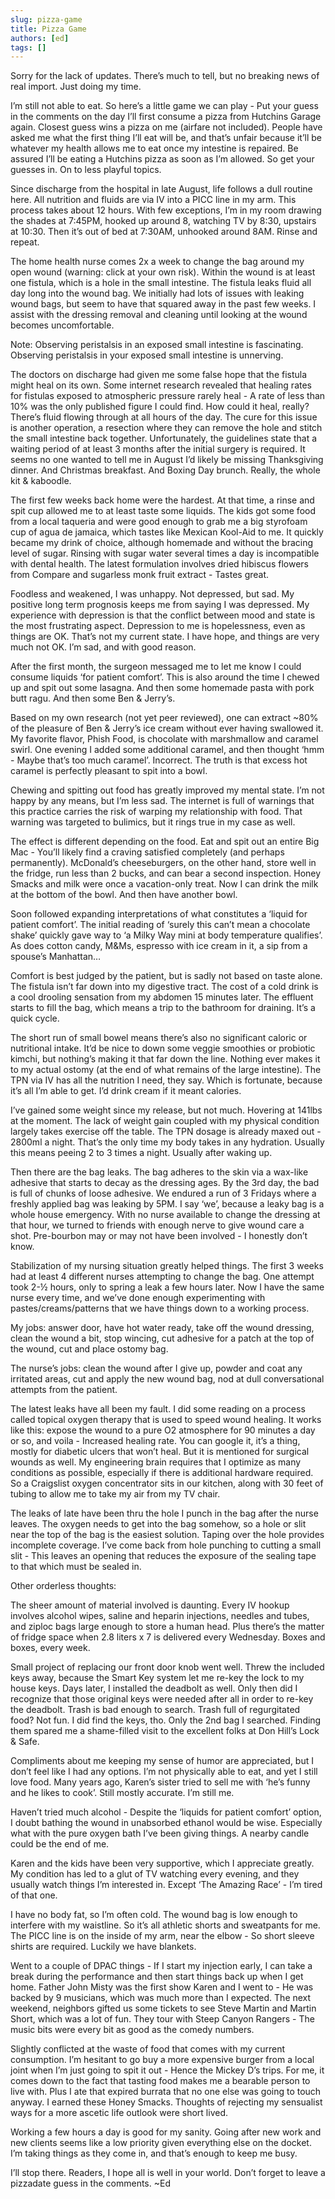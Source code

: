 ```yaml
---
slug: pizza-game
title: Pizza Game
authors: [ed]
tags: []
---
```


Sorry for the lack of updates. There’s much to tell, but no breaking news of real import. Just doing my time. 


I’m still not able to eat. So here’s a little game we can play - Put your guess in the comments on the day I’ll first consume a pizza from Hutchins Garage again. Closest guess wins a pizza on me (airfare not included). People have asked me what the first thing I’ll eat will be, and that’s unfair because it’ll be whatever my health allows me to eat once my intestine is repaired. Be assured I’ll be eating a Hutchins pizza as soon as I’m allowed. So get your guesses in. On to less playful topics. 

<!-- truncate --> 

Since discharge from the hospital in late August, life follows a dull routine here. All nutrition and fluids are via IV into a PICC line in my arm. This process takes about 12 hours. With few exceptions, I’m in my room drawing the shades at 7:45PM, hooked up around 8, watching TV by 8:30, upstairs at 10:30. Then it’s out of bed at 7:30AM, unhooked around 8AM. Rinse and repeat.


The home health nurse comes 2x a week to change the bag around my open wound (warning: click at your own risk). Within the wound is at least one fistula, which is a hole in the small intestine. The fistula leaks fluid all day long into the wound bag. We initially had lots of issues with leaking wound bags, but seem to have that squared away in the past few weeks. I assist with the dressing removal and cleaning until looking at the wound becomes uncomfortable. 


Note: Observing peristalsis in an exposed small intestine is fascinating. Observing peristalsis in your exposed small intestine is unnerving. 


The doctors on discharge had given me some false hope that the fistula might heal on its own. Some internet research revealed that healing rates for fistulas exposed to atmospheric pressure rarely heal - A rate of less than 10% was the only published figure I could find. How could it heal, really? There’s fluid flowing through at all hours of the day. The cure for this issue is another operation, a resection where they can remove the hole and stitch the small intestine back together. Unfortunately, the guidelines state that a waiting period of at least 3 months after the initial surgery is required. It seems no one wanted to tell me in August I’d likely be missing Thanksgiving dinner. And Christmas breakfast. And Boxing Day brunch. Really, the whole kit & kaboodle. 


The first few weeks back home were the hardest. At that time, a rinse and spit cup allowed me to at least taste some liquids. The kids got some food from a local taqueria and were good enough to grab me a big styrofoam cup of agua de jamaica, which tastes like Mexican Kool-Aid to me. It quickly became my drink of choice, although homemade and without the bracing level of sugar. Rinsing with sugar water several times a day is incompatible with dental health. The latest formulation involves dried hibiscus flowers from Compare and sugarless monk fruit extract - Tastes great.


Foodless and weakened, I was unhappy. Not depressed, but sad. My positive long term prognosis keeps me from saying I was depressed. My experience with depression is that the conflict between mood and state is the most frustrating aspect. Depression to me is hopelessness, even as things are OK. That’s not my current state. I have hope, and things are very much not OK. I’m sad, and with good reason.


After the first month, the surgeon messaged me to let me know I could consume liquids ‘for patient comfort’. This is also around the time I chewed up and spit out some lasagna. And then some homemade pasta with pork butt ragu. And then some Ben & Jerry’s. 


Based on my own research (not yet peer reviewed), one can extract ~80% of the pleasure of Ben & Jerry’s ice cream without ever having swallowed it. My favorite flavor, Phish Food, is chocolate with marshmallow and caramel swirl. One evening I added some additional caramel, and then thought ‘hmm - Maybe that’s too much caramel’. Incorrect. The truth is that excess hot caramel is perfectly pleasant to spit into a bowl.

 

Chewing and spitting out food has greatly improved my mental state. I’m not happy by any means, but I’m less sad. The internet is full of warnings that this practice carries the risk of warping my relationship with food. That warning was targeted to bulimics, but it rings true in my case as well. 


The effect is different depending on the food. Eat and spit out an entire Big Mac - You’ll likely find a craving satisfied completely (and perhaps permanently). McDonald’s cheeseburgers, on the other hand, store well in the fridge, run less than 2 bucks, and can bear a second inspection. Honey Smacks and milk were once a vacation-only treat. Now I can drink the milk at the bottom of the bowl. And then have another bowl. 


Soon followed expanding interpretations of what constitutes a ‘liquid for patient comfort’. The initial reading of ‘surely this can’t mean a chocolate shake’ quickly gave way to ‘a Milky Way mini at body temperature qualifies’. As does cotton candy, M&Ms, espresso with ice cream in it, a sip from a spouse’s Manhattan…


Comfort is best judged by the patient, but is sadly not based on taste alone. The fistula isn’t far down into my digestive tract. The cost of a cold drink is a cool drooling sensation from my abdomen 15 minutes later. The effluent starts to fill the bag, which means a trip to the bathroom for draining. It’s a quick cycle. 


The short run of small bowel means there’s also no significant caloric or nutritional intake. It’d be nice to down some veggie smoothies or probiotic kimchi, but nothing’s making it that far down the line. Nothing ever makes it to my actual ostomy (at the end of what remains of the large intestine). The TPN via IV has all the nutrition I need, they say. Which is fortunate, because it’s all I’m able to get. I’d drink cream if it meant calories.   


I’ve gained some weight since my release, but not much. Hovering at 141lbs at the moment. The lack of weight gain coupled with my physical condition largely takes exercise off the table. The TPN dosage is already maxed out - 2800ml a night. That’s the only time my body takes in any hydration. Usually this means peeing 2 to 3 times a night. Usually after waking up.


Then there are the bag leaks. The bag adheres to the skin via a wax-like adhesive that starts to decay as the dressing ages. By the 3rd day, the bad is full of chunks of loose adhesive. We endured a run of 3 Fridays where a freshly applied bag was leaking by 5PM. I say ‘we’, because a leaky bag is a whole house emergency. With no nurse available to change the dressing at that hour, we turned to friends with enough nerve to give wound care a shot. Pre-bourbon may or may not have been involved - I honestly don’t know.

 

Stabilization of my nursing situation greatly helped things. The first 3 weeks had at least 4 different nurses attempting to change the bag. One attempt took 2-½ hours, only to spring a leak a few hours later. Now I have the same nurse every time, and we’ve done enough experimenting with pastes/creams/patterns that we have things down to a working process. 


My jobs: answer door, have hot water ready, take off the wound dressing, clean the wound a bit, stop wincing, cut adhesive for a patch at the top of the wound, cut and place ostomy bag. 


The nurse’s jobs: clean the wound after I give up, powder and coat any irritated areas, cut and apply the new wound bag, nod at dull conversational attempts from the patient.


The latest leaks have all been my fault. I did some reading on a process called topical oxygen therapy that is used to speed wound healing. It works like this: expose the wound to a pure O2 atmosphere for 90 minutes a day or so, and voila - Increased healing rate. You can google it, it’s a thing, mostly for diabetic ulcers that won’t heal. But it is mentioned for surgical wounds as well. My engineering brain requires that I optimize as many conditions as possible, especially if there is additional hardware required. So a Craigslist oxygen concentrator sits in our kitchen, along with 30 feet of tubing to allow me to take my air from my TV chair. 


The leaks of late have been thru the hole I punch in the bag after the nurse leaves. The oxygen needs to get into the bag somehow, so a hole or slit near the top of the bag is the easiest solution. Taping over the hole provides incomplete coverage. I’ve come back from hole punching to cutting a small slit - This leaves an opening that reduces the exposure of the sealing tape to that which must be sealed in. 


Other orderless thoughts: 


The sheer amount of material involved is daunting. Every IV hookup involves alcohol wipes, saline and heparin injections, needles and tubes, and ziploc bags large enough to store a human head. Plus there’s the matter of fridge space when 2.8 liters x 7 is delivered every Wednesday. Boxes and boxes, every week. 


Small project of replacing our front door knob went well. Threw the included keys away, because the Smart Key system let me re-key the lock to my house keys. Days later, I installed the deadbolt as well. Only then did I recognize that those original keys were needed after all in order to re-key the deadbolt. Trash is bad enough to search. Trash full of regurgitated food? Not fun. I did find the keys, tho. Only the 2nd bag I searched. Finding them spared me a shame-filled visit to the excellent folks at Don Hill’s Lock & Safe.


Compliments about me keeping my sense of humor are appreciated, but I don’t feel like I had any options. I’m not physically able to eat, and yet I still love food. Many years ago, Karen’s sister tried to sell me with ‘he’s funny and he likes to cook’. Still mostly accurate. I’m still me.


Haven’t tried much alcohol - Despite the ‘liquids for patient comfort’ option, I doubt bathing the wound in unabsorbed ethanol would be wise. Especially what with the pure oxygen bath I’ve been giving things. A nearby candle could be the end of me.  


Karen and the kids have been very supportive, which I appreciate greatly. My condition has led to a glut of TV watching every evening, and they usually watch things I’m interested in. Except ‘The Amazing Race’ - I’m tired of that one.


I have no body fat, so I’m often cold. The wound bag is low enough to interfere with my waistline. So it’s all athletic shorts and sweatpants for me. The PICC line is on the inside of my arm, near the elbow - So short sleeve shirts are required. Luckily we have blankets. 


Went to a couple of DPAC things - If I start my injection early, I can take a break during the performance and then start things back up when I get home. Father John Misty was the first show Karen and I went to - He was backed by 9 musicians, which was much more than I expected. The next weekend, neighbors gifted us some tickets to see Steve Martin and Martin Short, which was a lot of fun. They tour with Steep Canyon Rangers - The music bits were every bit as good as the comedy numbers. 


Slightly conflicted at the waste of food that comes with my current consumption. I’m hesitant to go buy a more expensive burger from a local joint when I’m just going to spit it out - Hence the Mickey D’s trips. For me, it comes down to the fact that tasting food makes me a bearable person to live with. Plus I ate that expired burrata that no one else was going to touch anyway. I earned these Honey Smacks. Thoughts of rejecting my sensualist ways for a more ascetic life outlook were short lived. 


Working a few hours a day is good for my sanity. Going after new work and new clients seems like a low priority given everything else on the docket. I’m taking things as they come in, and that’s enough to keep me busy. 


I’ll stop there. Readers, I hope all is well in your world. Don’t forget to leave a pizzadate guess in the comments. ~Ed